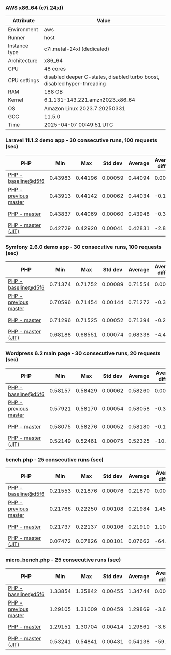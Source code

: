 ### AWS x86_64 (c7i.24xl)

|  Attribute    |     Value      |
|---------------|----------------|
| Environment   |aws|
| Runner        |host|
| Instance type |c7i.metal-24xl (dedicated)|
| Architecture  |x86_64
| CPU           |48 cores|
| CPU settings  |disabled deeper C-states, disabled turbo boost, disabled hyper-threading|
| RAM           |188 GB|
| Kernel        |6.1.131-143.221.amzn2023.x86_64|
| OS            |Amazon Linux 2023.7.20250331|
| GCC           |11.5.0|
| Time          |2025-04-07 00:49:51 UTC|

### Laravel 11.1.2 demo app - 30 consecutive runs, 100 requests (sec)

|     PHP     |     Min     |     Max     |    Std dev   |   Average  |  Average diff % |   Median   | Median diff % |     Memory    |
|-------------|-------------|-------------|--------------|------------|-----------------|------------|---------------|---------------|
|[PHP - baseline@d5f6](https://github.com/php/php-src/commit/d5f6e56610)|0.43983|0.44196|0.00059|0.44094|0.00%|0.44097|0.00%|41.85 MB|
|[PHP - previous master](https://github.com/php/php-src/commit/ac9392b855)|0.43913|0.44142|0.00062|0.44034|-0.14%|0.44058|-0.09%|41.91 MB|
|[PHP - master](https://github.com/php/php-src/commit/633400bb56)|0.43837|0.44069|0.00060|0.43948|-0.33%|0.43939|-0.36%|41.91 MB|
|[PHP - master (JIT)](https://github.com/php/php-src/commit/633400bb56)|0.42729|0.42920|0.00041|0.42831|-2.87%|0.42823|-2.89%|50.88 MB|

### Symfony 2.6.0 demo app - 30 consecutive runs, 100 requests (sec)

|     PHP     |     Min     |     Max     |    Std dev   |   Average  |  Average diff % |   Median   | Median diff % |     Memory    |
|-------------|-------------|-------------|--------------|------------|-----------------|------------|---------------|---------------|
|[PHP - baseline@d5f6](https://github.com/php/php-src/commit/d5f6e56610)|0.71374|0.71752|0.00089|0.71554|0.00%|0.71535|0.00%|37.51 MB|
|[PHP - previous master](https://github.com/php/php-src/commit/ac9392b855)|0.70596|0.71454|0.00144|0.71272|-0.39%|0.71286|-0.35%|37.64 MB|
|[PHP - master](https://github.com/php/php-src/commit/633400bb56)|0.71296|0.71525|0.00052|0.71394|-0.22%|0.71397|-0.19%|37.64 MB|
|[PHP - master (JIT)](https://github.com/php/php-src/commit/633400bb56)|0.68188|0.68551|0.00074|0.68338|-4.49%|0.68330|-4.48%|44.73 MB|

### Wordpress 6.2 main page - 30 consecutive runs, 20 requests (sec)

|     PHP     |     Min     |     Max     |    Std dev   |   Average  |  Average diff % |   Median   | Median diff % |     Memory    |
|-------------|-------------|-------------|--------------|------------|-----------------|------------|---------------|---------------|
|[PHP - baseline@d5f6](https://github.com/php/php-src/commit/d5f6e56610)|0.58157|0.58429|0.00062|0.58260|0.00%|0.58261|0.00%|43.07 MB|
|[PHP - previous master](https://github.com/php/php-src/commit/ac9392b855)|0.57921|0.58170|0.00054|0.58058|-0.35%|0.58051|-0.36%|43.05 MB|
|[PHP - master](https://github.com/php/php-src/commit/633400bb56)|0.58075|0.58276|0.00052|0.58180|-0.14%|0.58180|-0.14%|43.04 MB|
|[PHP - master (JIT)](https://github.com/php/php-src/commit/633400bb56)|0.52149|0.52461|0.00075|0.52325|-10.19%|0.52341|-10.16%|62.15 MB|

### bench.php - 25 consecutive runs (sec)

|     PHP     |     Min     |     Max     |    Std dev   |   Average  |  Average diff % |   Median   | Median diff % |     Memory    |
|-------------|-------------|-------------|--------------|------------|-----------------|------------|---------------|---------------|
|[PHP - baseline@d5f6](https://github.com/php/php-src/commit/d5f6e56610)|0.21553|0.21876|0.00076|0.21670|0.00%|0.21668|0.00%|26.23 MB|
|[PHP - previous master](https://github.com/php/php-src/commit/ac9392b855)|0.21766|0.22250|0.00108|0.21984|1.45%|0.21977|1.42%|26.25 MB|
|[PHP - master](https://github.com/php/php-src/commit/633400bb56)|0.21737|0.22137|0.00106|0.21910|1.10%|0.21868|0.92%|26.25 MB|
|[PHP - master (JIT)](https://github.com/php/php-src/commit/633400bb56)|0.07472|0.07826|0.00101|0.07662|-64.64%|0.07673|-64.59%|27.41 MB|

### micro_bench.php - 25 consecutive runs (sec)

|     PHP     |     Min     |     Max     |    Std dev   |   Average  |  Average diff % |   Median   | Median diff % |     Memory    |
|-------------|-------------|-------------|--------------|------------|-----------------|------------|---------------|---------------|
|[PHP - baseline@d5f6](https://github.com/php/php-src/commit/d5f6e56610)|1.33854|1.35842|0.00455|1.34744|0.00%|1.34787|0.00%|20.49 MB|
|[PHP - previous master](https://github.com/php/php-src/commit/ac9392b855)|1.29105|1.31009|0.00459|1.29869|-3.62%|1.29892|-3.63%|20.51 MB|
|[PHP - master](https://github.com/php/php-src/commit/633400bb56)|1.29151|1.30704|0.00414|1.29861|-3.62%|1.29736|-3.75%|20.51 MB|
|[PHP - master (JIT)](https://github.com/php/php-src/commit/633400bb56)|0.53241|0.54841|0.00431|0.54138|-59.82%|0.54228|-59.77%|21.83 MB|
